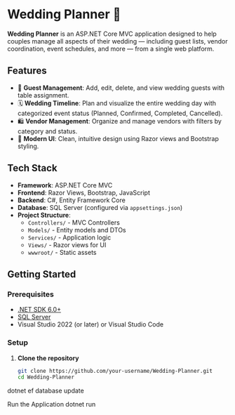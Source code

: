 # Wedding Planner 🎉

**Wedding Planner** is an ASP.NET Core MVC application designed to help couples manage all aspects of their wedding — including guest lists, vendor coordination, event schedules, and more — from a single web platform.

## Features

- 👰 **Guest Management**: Add, edit, delete, and view wedding guests with table assignment.
- 🗓️ **Wedding Timeline**: Plan and visualize the entire wedding day with categorized event status (Planned, Confirmed, Completed, Cancelled).
- 🛍️ **Vendor Management**: Organize and manage vendors with filters by category and status.
- 💌 **Modern UI**: Clean, intuitive design using Razor views and Bootstrap styling.

## Tech Stack

- **Framework**: ASP.NET Core MVC
- **Frontend**: Razor Views, Bootstrap, JavaScript
- **Backend**: C#, Entity Framework Core
- **Database**: SQL Server (configured via `appsettings.json`)
- **Project Structure**:
  - `Controllers/` - MVC Controllers
  - `Models/` - Entity models and DTOs
  - `Services/` - Application logic
  - `Views/` - Razor views for UI
  - `wwwroot/` - Static assets

## Getting Started

### Prerequisites

- [.NET SDK 6.0+](https://dotnet.microsoft.com/download)
- [SQL Server](https://www.microsoft.com/en-us/sql-server/)
- Visual Studio 2022 (or later) or Visual Studio Code

### Setup

1. **Clone the repository**

   ```bash
   git clone https://github.com/your-username/Wedding-Planner.git
   cd Wedding-Planner

dotnet ef database update

Run the Application
dotnet run

